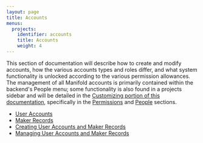 ```yaml
---
layout: page
title: Accounts
menus:
  projects:
    identifier: accounts
    title: Accounts
    weight: 4
---
```


This section of documentation will describe how to create and modify accounts, how the various accounts types and roles differ, and what system functionality is unlocked according to the various permission allowances. The management of all Manifold accounts is primarily contained within the backend's People menu; some functionality is also found in a projects sidebar and will be detailed in the [Customizing portion of this documentation](/docs/projects/customizing/index.html), specifically in the [Permissions](/docs/projects/customizing/permissions.html) and [People](/docs/projects/customizing/people.html) sections.

* [User Accounts](users.html)
* [Maker Records](makers.html)
* [Creating User Accounts and Maker Records](creating.html)
* [Managing User Accounts and Maker Records](managing.html)

